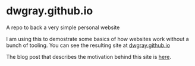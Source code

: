 # dwgray.github.io

A repo to back a very simple personal website

I am using this to demostrate some basics of how websites work without a bunch of tooling.
You can see the resulting site at [dwgray.github.io](https://dwgray.github.io)

The blog post that describes the motivation behind this site is <a href="https://medium.com/@dwgray/a-very-simple-website-back-to-the-basics-1dffdc43d19b">here</a>.
